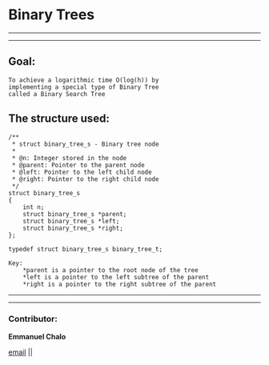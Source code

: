 # Binary Trees
---
---
## Goal:
```
To achieve a logarithmic time O(log(h)) by
implementing a special type of Binary Tree
called a Binary Search Tree
```

## The structure used:
```
/**
 * struct binary_tree_s - Binary tree node
 *
 * @n: Integer stored in the node
 * @parent: Pointer to the parent node
 * @left: Pointer to the left child node
 * @right: Pointer to the right child node
 */
struct binary_tree_s
{
    int n;
    struct binary_tree_s *parent;
    struct binary_tree_s *left;
    struct binary_tree_s *right;
};

typedef struct binary_tree_s binary_tree_t;

Key:
    *parent is a pointer to the root node of the tree
    *left is a pointer to the left subtree of the parent
    *right is a pointer to the right subtree of the parent
```
---
---
### Contributor:
**Emmanuel Chalo**

[email](https://mail.google.com/mail/emusyoka759@gmail.com "email") ||
